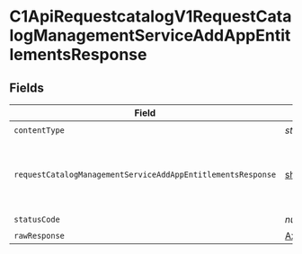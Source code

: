 # C1ApiRequestcatalogV1RequestCatalogManagementServiceAddAppEntitlementsResponse


## Fields

| Field                                                                                                                                                | Type                                                                                                                                                 | Required                                                                                                                                             | Description                                                                                                                                          |
| ---------------------------------------------------------------------------------------------------------------------------------------------------- | ---------------------------------------------------------------------------------------------------------------------------------------------------- | ---------------------------------------------------------------------------------------------------------------------------------------------------- | ---------------------------------------------------------------------------------------------------------------------------------------------------- |
| `contentType`                                                                                                                                        | *string*                                                                                                                                             | :heavy_check_mark:                                                                                                                                   | N/A                                                                                                                                                  |
| `requestCatalogManagementServiceAddAppEntitlementsResponse`                                                                                          | [shared.RequestCatalogManagementServiceAddAppEntitlementsResponse](../../models/shared/requestcatalogmanagementserviceaddappentitlementsresponse.md) | :heavy_minus_sign:                                                                                                                                   | Empty response with a status code indicating success.                                                                                                |
| `statusCode`                                                                                                                                         | *number*                                                                                                                                             | :heavy_check_mark:                                                                                                                                   | N/A                                                                                                                                                  |
| `rawResponse`                                                                                                                                        | [AxiosResponse>](https://axios-http.com/docs/res_schema)                                                                                             | :heavy_minus_sign:                                                                                                                                   | N/A                                                                                                                                                  |